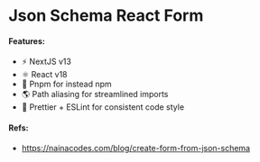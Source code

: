# Json Schema React Form

#### Features:

- ⚡️ NextJS v13
- ⚛️ React v18
- 🧱 Pnpm for instead npm
- 🌎 Path aliasing for streamlined imports
- 🌈 Prettier + ESLint for consistent code style

#### Refs:

- https://nainacodes.com/blog/create-form-from-json-schema
